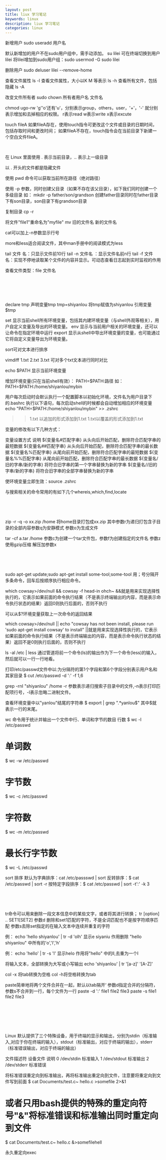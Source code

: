 ```yaml
---
layout: post
title: liux 学习笔记
keywords: linux
description: liux 学习笔记
categories: linux
---
```

新增用户 sudo useradd 用户名
<p>默认新增加的用户不在sudo用户组中，需手动添加。 su lilei 可在终端切换到用户lilei 将lilei增加到sudo用户组：sudo usermod -G sudo lilei</p>
<p>删除用户 sudo deluser lilei --remove-home</p>
<p>查看文件属性 ls -l 查看文件属性，大小以K M 等表示 ls -h 查看所有文件，包括隐藏 ls -A</p>
<p>改变文件所有者 sudo chown 所有者用户名 文件名</p>
<p>chmod ugo-rw 'g''o'还有'u'，分别表示group，others，user，'+'，'-' 就分别表示增加和去掉相应的权限。 r表示read w表示write x表示excute</p>
<p>touch fileA 如果fileA存在，使用touch指令可更改这个文件或目录的日期时间，包括存取时间和更改时间； 如果fileA不存在，touch指令会在当前目录下新建一个空白文件fileA。</p>
<p>&nbsp;</p>
<p>在 Linux 里面使用 . 表示当前目录，.. 表示上一级目录</p>
<p>以 . 开头的文件都是隐藏文件</p>
<p>使用 pwd 命令可以获取当前所在路径（绝对路径）</p>
<p>使用 -p 参数，同时创建父目录（如果不存在该父目录），如下我们同时创建一个多级目录 如： mkdir -p father/son/grandson 创建father目录同时在father目录下有son目录，son目录下有grandson目录</p>
<p>复制目录 cp -r</p>
<p>将文件"file1"重命名为"myfile" mv 旧的文件名 新的文件名</p>
<p>cat可以加上-n参数显示行号</p>
<p>more和less适合阅读文件，其中man手册中的阅读模式为less</p>
<p>tail 文件 名：只显示文件前10行 tail -n 文件名 ：显示文件名前n行 tail -f 文件名：实现不停地读取某个文件的内容并显示。可动态查看日志起到实时监视的作用</p>
<p>查看文件类型：file 文件名</p>
<p><img src="/images/blog/121427101763225.png" alt="" /></p>
<p>&nbsp;</p>
<p>&nbsp;</p>
<p>declare tmp 声明变量tmp tmp=shiyanlou 将tmp赋值为shiyanlou 引用变量$tmp</p>
<p>set 显示当前shell所有环境变量，包括其内建环境变量（与shell外观等相关），用户自定义变量及导出的环境变量。 env 显示与当前用户相关的环境变量，还可以让命令在指定环境中运行 export 显示从shell中导出环境变量的变量，也可能通过它将自定义变量导出为环境变量。</p>
<p>sort可对文本进行排序</p>
<p>vimdiff 1.txt 2.txt 3.txt 可对多个txt文本进行同时对比</p>
<p>echo $PATH 显示当前环境变量</p>
<p>增加环境变量(只在当前shell有效）： PATH=$PATH:路径 如：PATH=$PATH:/home/shiyanlou/mybin</p>
<p>用户每次启动时会默认执行一个配置脚本以初始化环境，文件名为用户目录下的.bashrc 执行以下语句，每次启动shell的时候都会自动增加相应的环境变量 echo "PATH=$PATH:/home/shiyanlou/mybin" &gt;&gt; .zshrc</p>
<blockquote>
<blockquote>
<p>1.txt 以追加的形式添加到1.txt 1.txt以覆盖的形式添加到1.txt</p>
</blockquote>
</blockquote>
<p>变量的修改有以下几种方式：</p>
<p>变量设置方式 说明 ${变量名#匹配字串} 从头向后开始匹配，删除符合匹配字串的最短数据 ${变量名##匹配字串} 从头向后开始匹配，删除符合匹配字串的最长数据 ${变量名%匹配字串} 从尾向前开始匹配，删除符合匹配字串的最短数据 ${变量名%%匹配字串} 从尾向前开始匹配，删除符合匹配字串的最长数据 ${变量名/旧的字串/新的字串} 将符合旧字串的第一个字串替换为新的字串 ${变量名//旧的字串/新的字串} 将符合旧字串的全部字串替换为新的字串</p>
<p>使环境变量立即生效：source .zshrc</p>
<p>与搜索相关的命令常用的有如下几个whereis,which,find,locate</p>
<p>&nbsp;</p>
<p>&nbsp;</p>
<p>zip -r -q -o xx.zip /home 将home目录打包成xx.zip 其中参数r为递归打包含子目录的全部内容参数q为安静模式 参数o为生成文件</p>
<p>tar -cf a.tar /home 参数c为创建一个tar文件包，参数f为创建指定的文件名 参数z 使用gzip压缩 解压加参数x</p>
<p>&nbsp;</p>
<p>&nbsp;</p>
<p>sudo apt-get update;sudo apt-get install some-tool;some-tool 用；号分隔开多条命令，回车后按顺序执行相应命令。</p>
<p>which cowsay&gt;/dev/null &amp;&amp; cowsay -f head-in ohch~ &amp;&amp;就是用来实现选择性执行的，它表示如果前面的命令执行结果（不是表示终端输出的内容，而是表示命令执行状态的结果）返回0则执行后面的，否则不执行</p>
<p>可以从$?环境变量获取上一次命令的返回结果</p>
<p>which cowsay&gt;/dev/null || echo "cowsay has not been install, please run 'sudo apt-get install cowsay' to install" ||就是用来实现选择性执行的，它表示如果前面的命令执行结果（不是表示终端输出的内容，而是表示命令执行状态的结果）返回不是0则执行后面的，否则不执行</p>
<p>ls -al /etc | less 通过管道将前一个命令(ls)的输出作为下一个命令(less)的输入，然后就可以一行一行地看。</p>
<p>打印/etc/passwd文件中以:为分隔符的第1个字段和第6个字段分别表示用户名和其家目录 $ cut /etc/passwd -d ':' -f 1,6</p>
<p>grep -rnI "shiyanlou" /home -r 参数表示递归搜索子目录中的文件,-n表示打印匹配项行号，-I表示忽略二进制文件。</p>
<p>查看环境变量中以"yanlou"结尾的字符串 $ export | grep ".*yanlou$" 其中$就表示一行的末尾。</p>
<p>wc 命令用于统计并输出一个文件中行、单词和字节的数目 行数 $ wc -l /etc/passwd</p>
<h1 id="-">单词数</h1>
<p>$ wc -w /etc/passwd</p>
<h1 id="-">字节数</h1>
<p>$ wc -c /etc/passwd</p>
<h1 id="-">字符数</h1>
<p>$ wc -m /etc/passwd</p>
<h1 id="-">最长行字节数</h1>
<p>$ wc -L /etc/passwd</p>
<p>sort 排序 默认为字典排序：cat /etc/passswd | sort 反转排序：$ cat /etc/passwd | sort -r 按特定字段排序：$ cat /etc/passwd | sort -t':' -k 3</p>
<p>&nbsp;</p>
<p>&nbsp;</p>
<p>tr命令可以用来删除一段文本信息中的某些文字，或者将其进行转换； tr [option] .. SET1[SET2] 参数d 删除和set1匹配的字符，不是全词匹配也不是按字符顺序匹配 参数s去除set指定的在输入文本中连续并重复的字符</p>
<p>例： echo 'hello shiyanlou' | tr -d 'olh' 显示e siyaniu 作用删除 "hello shiyanlou" 中所有的'o','l','h'</p>
<p>例： echo 'hello' | tr -s 'l' 显示helo 作用将"hello" 中的ll,去重为一个l</p>
<p>将输入文本，全部转换为大写或小写输出 echo 'shiyanlou' | tr '[a-z]' '[A-Z]'</p>
<p>col -x 将tab转换为空格 col -h将空格转换为tab</p>
<p>paste简单地将两个文件合并在一起，默认以tab隔开&lsquo; 参数d指定合并的分隔符， 参数s不合并到一行，每个文件为一行 paste -d ':' file1 file2 file3 paste -s file1 file2 file3</p>
<p>&nbsp;</p>
<p>&nbsp;</p>
<p>&nbsp;</p>
<p>Linux 默认提供了三个特殊设备，用于终端的显示和输出，分别为stdin（标准输入,对应于你在终端的输入），stdout（标准输出，对应于终端的输出），stderr（标准错误输出，对应于终端的输出）</p>
<p>文件描述符 设备文件 说明 0 /dev/stdin 标准输入 1 /dev/stdout 标准输出 2 /dev/stderr 标准错误</p>
<p>将标准错误重定向到标准输出，再将标准输出重定向到文件，注意要将重定向到文件写到前面 $ cat Documents/test.c~ hello.c &gt;somefile 2&gt;&amp;1</p>
<h1 id="-bash-">或者只用bash提供的特殊的重定向符号"&amp;"将标准错误和标准输出同时重定向到文件</h1>
<p>$ cat Documents/test.c~ hello.c &amp;&gt;somefilehell</p>
<p>永久重定向exec</p>
    
